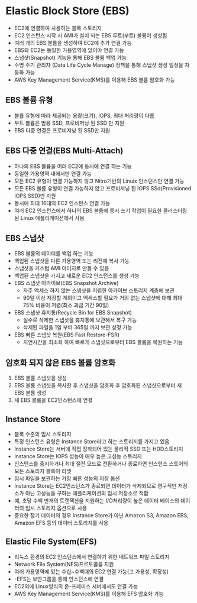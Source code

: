 # Elastic Block Store (EBS)
- EC2에 연결하여 사용하는 블록 스토리지
- EC2 인스턴스 시작 시 AMI가 설치 되는 EBS 루트(부트) 볼륨이 생성됨
- 여러 개의 EBS 볼륨을 생성하여 EC2에 추가 연결 가능
- EBS와 EC2는 동일한 가용영역에 있어야 연결 가능
- 스냅샷(Snapshot) 기능을 통해 EBS 볼륨 백업 가능
- 수명 주기 관리자 (Data Life Cycle Manage) 정책을 통해 스냅샷 생성 일정을 자동화 가능
- AWS Key Management Service(KMS)를 이용해 EBS 볼륨 암호화 가능

## EBS 볼륨 유형
- 볼륨 유형에 따라 제공되는 용량(크기), IOPS, 최대 처리량이 다름
- 부트 볼륨은 범용 SSD, 프로비저닝 된 SSD 만 지원
- EBS 다중 연결은 프로비저닝 된 SSD만 지원

## EBS 다중 연결(EBS Multi-Attach)
- 하나의 EBS 볼륨을 여러 EC2에  동시에 연결 하는 기능
- 동일한 가용영역 내에서만 연결 가능
- 모든 EC2 유형이 연결 가능하지 않고 Nitro기반의 Linuix 인스턴스만 연결 가능
- 모든 EBS 볼륨 유형이 연결 가능하지 않고 프로비저닝 된 IOPS SSd(Provisioned IOPS SSD)만 지원
- 동시에 최대 16대의 EC2 인스턴스 연결 가능
- 여러 EC2 인스턴스에서 하나의 EBS 볼륨에 동시 쓰기 작업이 필요한 클러스터링 된 Linux 애플리케이션에서 사용

## EBS 스냅샷
- EBS 볼륨의 데이터를 백업 하는 기능
- 백업된 스냅샷을 다른 가용영역 또는 리전에 복사 가능
- 스냅샷을 커스텀 AMI 이미지로 만들 수 있음
- 백업된 스냅샷을 가지고 새로운 EC2 인스턴스를 생성 가능
- EBS 스냅샷 아카이브(EBS Snapshot Archive)
  - 자주 액세스 하지 않는 스냅샷을 저렴한 아카이브 스토리지 계층에 보관
  - 90일 이상 저장할 계회이고 액세스할 필요가 거의 없는 스냅샷에 대해 최대 75% 비용이 저렴(최소 과금 기간 90일)
- EBS 스냅샷 휴지통(Recycle Bin for EBS Snapshot)
  - 실수로 삭제한 스냅샷을 휴지통에 보관해서 복구 가능
  - 삭제된 파일을 1일 부터 365일 까지 보관 성정 가능
- EBS 빠른 스냅샷 복원(EBS Fast Restore-FSR)
  - 지연시간을 최소화 하여 빠르게 스냅샷으로부터 EBS 볼륨을 복원하는 기능

## 암호화 되지 않은 EBS 볼륨 암호화
1. EBS 볼륨 스냅샷을 생성
2. EBS 볼륨 스냅샷을 복사한 후 스냅샷을 암호화 후 암호화된 스냅샷으로부터 새 EBS 볼륨 생성
3. 새 EBS 볼륨을 EC2인스턴스에 연결

## Instance Store
 - 블록 수준의 임시 스토리지
 - 특정 인스턴스 유형은 Instance Store라고 하는 스토리지를 가지고 있음
 - Instance Store는 서버에 직접 장착되어 있는 물리적 SSD 또는 HDD스토리지
 - Instance Store는 IOPS 성능이 매우 높은 고성능 스토리지
 - 인스턴스를 중지하거나 최대 절전 모드로 전환하거나 종료하면 인스턴스 스토어의 모든 스토리지 블록이 리셋 
 - 임시 파일을 보관하는 가장 빠른 성능의 저장 옵션
 - Instance Store는 EC2인스턴스가 종료되면 데이터가 삭제되므로 영구적인 저장소가 아닌 고성능을 구하는 애플리케이션의 임시 저장소로 적합 
 - 예, 초당 수백 만개의 트랜잭션을 지원하는 I/O처리량이 높은 데이터 베이스의 데이터의 임시 스토리지 옵션으로 사용
- 중요한 장기 데이터의 경우 Instance Store가 아닌 Amazon S3, Amazon EBS, Amazon EFS 등의 데이터 스토리지를 사용

## Elastic File System(EFS)
- 리눅스 환경의 EC2 인스턴스에서 연결하기 위한 네트워크 파일 스토리지
- Network File System(NFS)프로토콜을 지원
- 여러 가용영역에 있는 수십~수백대의 EC2 연결 가능(고 가용성, 확장성)
- -EFS는 보안그룹을 통해 인스턴스에 연결
- EC2외에 Linux방식의 온-프레미스 서버에서도 연결 가능
- AWS Key Management Service(KMS)를 이용해 EFS 암호화 가능
